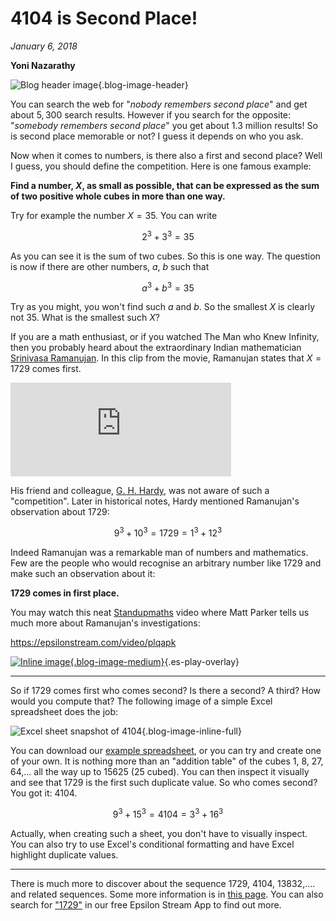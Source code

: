 # 4104 is Second Place!

*January 6, 2018*

**Yoni Nazarathy**

![Blog header image](https://es-app.com/assets/2da9xx.jpg){.blog-image-header}

You can search the web for "*nobody remembers second place*" and get about $5,300$ search results. However if you search for the opposite: "*somebody remembers second place*" you get about 1.3 million  results! So is second place memorable or not? I guess it depends on who you ask.

Now when it comes to numbers, is there also a first and second place? Well I guess, you should define the competition. Here is one famous example:

**Find a number, $X$, as small as possible, that can be expressed as the sum of two positive whole cubes in more than one way.** 

Try for example the number $X=35$. You can write

$$2^3 + 3^3 = 35$$

As you can see it is the sum of two cubes. So this is one way. The question is now if there are other numbers, $a$, $b$ such that

$$a^3 + b^3 = 35$$

Try as you might, you won't find such $a$ and $b$. So the smallest $X$ is clearly not $35$. What is the smallest such $X$?

If you are a math enthusiast, or if you watched The Man who Knew Infinity, then you probably heard about the extraordinary Indian mathematician [Srinivasa Ramanujan](https://epsilonstream.com/topic/ramanujan).  In this clip from the movie, Ramanujan states that $X = 1729$ comes first. 

<iframe width="70%" src="https://www.youtube.com/embed/Qi4SDDjgHdU" frameborder="0" allow="accelerometer; autoplay; encrypted-media; gyroscope; picture-in-picture" allowfullscreen></iframe>

His friend and colleague, [G. H. Hardy](https://epsilonstream.com/topic/hardyMathematician), was not aware of such a "competition". Later in historical notes, Hardy mentioned Ramanujan's observation about $1729$:

$$9^3 + 10^3 = 1729 = 1^3 +12^3$$

Indeed Ramanujan was a remarkable man of numbers and mathematics. Few are the people who would recognise an arbitrary number like $1729$ and make such an observation about it:

**1729 comes in first place.**

You may watch this neat [Standupmaths](https://www.youtube.com/channel/UCSju5G2aFaWMqn-_0YBtq5A) video where Matt Parker tells us much more about Ramanujan's investigations:

https://epsilonstream.com/video/plqapk

[![Inline image](https://i.ytimg.com/vi/_o0cIpLQApk/mqdefault.jpg
){.blog-image-medium}](https://epsilonstream.com/video/plqapk){.es-play-overlay}

---

So if $1729$ comes first who comes second? Is there a second? A third? How would you compute that? The following image of a simple Excel spreadsheet does the job:

![Excel sheet snapshot of 4104](https://es-app.com/blog-assets/all3.png){.blog-image-inline-full}


You can download our [example spreadsheet](https://es-app.com/blog-assets/1729_4104.xlsx), or you can try and create one of your own. It is nothing more than an "addition table" of the cubes $1$, $8$, $27$, $64$,... all the way up to $15625$ ($25$ cubed). You can then inspect it visually and see that $1729$ is the first such duplicate value. So who comes second?  You got it: $4104$.  

$$9^3 + 15^3 = 4104 = 3^3 + 16^3$$

Actually, when creating such a sheet, you don't have to visually inspect. You can also try to use Excel's conditional formatting and have Excel highlight duplicate values.

---

There is much more to discover about the sequence $1729$, $4104$, $13832$,.... and related sequences.  Some more information is in [this page](http://www.durangobill.com/Ramanujan.html). You can also search for ["1729"](https://epsilonstream.com/topic/1729) in our free Epsilon Stream App to find out more.